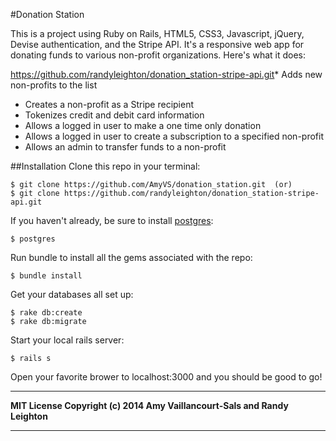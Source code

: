 #Donation Station

This is a project using Ruby on Rails, HTML5, CSS3, Javascript, jQuery, Devise authentication, and the Stripe API. It's a responsive web app for donating funds to various non-profit organizations. Here's what it does:

https://github.com/randyleighton/donation_station-stripe-api.git* Adds new non-profits to the list
* Creates a non-profit as a Stripe recipient
* Tokenizes credit and debit card information
* Allows a logged in user to make a one time only donation
* Allows a logged in user to create a subscription to a specified non-profit
* Allows an admin to transfer funds to a non-profit

##Installation
Clone this repo in your terminal:

```console
$ git clone https://github.com/AmyVS/donation_station.git  (or)
$ git clone https://github.com/randyleighton/donation_station-stripe-api.git
```

If you haven't already, be sure to install [postgres](http://www.postgresql.org/download/):

```console
$ postgres
```

Run bundle to install all the gems associated with the repo:

```console
$ bundle install
```

Get your databases all set up:

```console
$ rake db:create
$ rake db:migrate
```

Start your local rails server:

```console
$ rails s
```

Open your favorite brower to localhost:3000 and you should be good to go!


---
**MIT License Copyright (c) 2014 Amy Vaillancourt-Sals and Randy Leighton**

---
